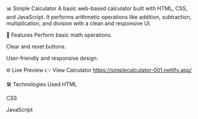 📊 Simple Calculator
A basic web-based calculator built with HTML, CSS, and JavaScript. It performs arithmetic operations like addition, subtraction, multiplication, and division with a clean and responsive UI.

🚀 Features
Perform basic math operations.

Clear and reset buttons.

User-friendly and responsive design.

🌐 Live Preview
👉 View Calculator <https://simplecalculator-001.netlify.app/>

🛠️ Technologies Used
HTML

CSS

JavaScript

